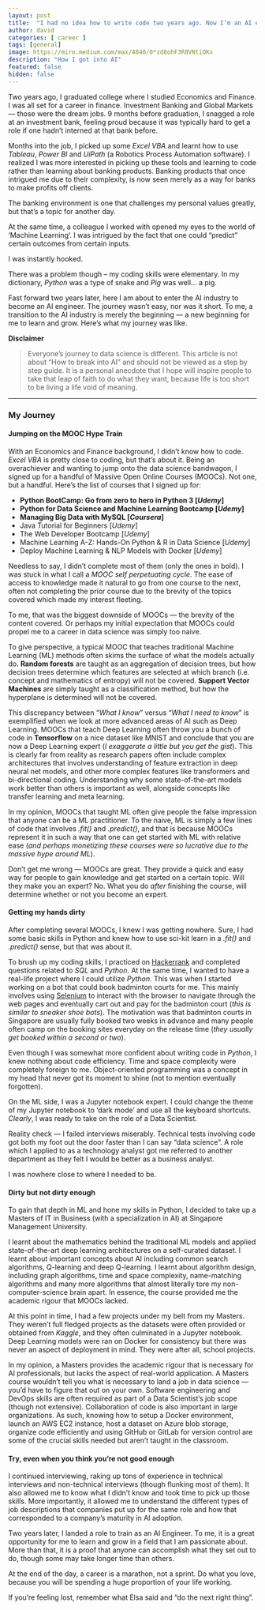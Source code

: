 ```yaml
---
layout: post
title:  "I had no idea how to write code two years ago. Now I’m an AI engineer."
author: david
categories: [ career ]
tags: [general]
image: https://miro.medium.com/max/4840/0*zd8ohF3R8VNtiOKx
description: "How I got into AI"
featured: false
hidden: false
---
```


Two years ago, I graduated college where I studied Economics and Finance. I was all set for a career in finance. Investment Banking and Global Markets — those were the dream jobs. 9 months before graduation, I snagged a role at an investment bank, feeling proud because it was typically hard to get a role if one hadn’t interned at that bank before.

Months into the job, I picked up some *Excel VBA* and learnt how to use *Tableau*, *Power BI* and *UiPath* (a Robotics Process Automation software). I realized I was more interested in picking up these tools and learning to code rather than learning about banking products. Banking products that once intrigued me due to their complexity, is now seen merely as a way for banks to make profits off clients.

The banking environment is one that challenges my personal values greatly, but that’s a topic for another day.

At the same time, a colleague I worked with opened my eyes to the world of ‘Machine Learning’. I was intrigued by the fact that one could “predict” certain outcomes from certain inputs.

I was instantly hooked.

There was a problem though – my coding skills were elementary. In my dictionary, *Python* was a type of snake and *Pig* was well... a pig.

Fast forward two years later, here I am about to enter the AI industry to become an AI engineer. The journey wasn’t easy, nor was it short. To me, a transition to the AI industry is merely the beginning — a new beginning for me to learn and grow. Here’s what my journey was like.

**Disclaimer**

> Everyone’s journey to data science is different. This article is not about “How to break into AI” and should not be viewed as a step by step guide. It is a personal anecdote that I hope will inspire people to take that leap of faith to do what they want, because life is too short to be living a life void of meaning.

<hr>

### My Journey

#### Jumping on the MOOC Hype Train

With an Economics and Finance background, I didn’t know how to code. *Excel VBA* is pretty close to coding, but that’s about it. Being an overachiever and wanting to jump onto the data science bandwagon, I signed up for a handful of Massive Open Online Courses (MOOCs). Not one, but a handful. Here’s the list of courses that I signed up for:
- **Python BootCamp: Go from zero to hero in Python 3 [*Udemy*]**
- **Python for Data Science and Machine Learning Bootcamp [*Udemy*]**
- **Managing Big Data with MySQL [*Coursera*]**
- Java Tutorial for Beginners [*Udemy*]
- The Web Developer Bootcamp [*Udemy*]
- Machine Learning A-Z: Hands-On Python & R in Data Science [*Udemy*]
- Deploy Machine Learning & NLP Models with Docker [*Udemy*]

Needless to say, I didn’t complete most of them (only the ones in bold). I was stuck in what I call a *MOOC self perpetuating cycle*. The ease of access to knowledge made it natural to go from one course to the next, often not completing the prior course due to the brevity of the topics covered which made my interest fleeting.

To me, that was the biggest downside of MOOCs — the brevity of the content covered. Or perhaps my initial expectation that MOOCs could propel me to a career in data science was simply too naive.

To give perspective, a typical MOOC that teaches traditional Machine Learning (ML) methods often skims the surface of what the models actually do. **Random forests** are taught as an aggregation of decision trees, but how decision trees determine which features are selected at which branch (i.e. concept and mathematics of entropy) will not be covered. **Support Vector Machines** are simply taught as a classification method, but how the hyperplane is determined will not be covered.

This discrepancy between “*What I know*” versus “*What I need to know*” is exemplified when we look at more advanced areas of AI such as Deep Learning. MOOCs that teach Deep Learning often throw you a bunch of code in **Tensorflow** on a nice dataset like MNIST and conclude that you are now a Deep Learning expert (*I exaggerate a little but you get the gist*). This is clearly far from reality as research papers often include complex architectures that involves understanding of feature extraction in deep neural net models, and other more complex features like transformers and bi-directional coding. Understanding why some state-of-the-art models work better than others is important as well, alongside concepts like transfer learning and meta learning.

In my opinion, MOOCs that taught ML often give people the false impression that anyone can be a ML practitioner. To the naive, ML is simply a few lines of code that involves *.fit()* and *.predict()*, and that is because MOOCs represent it in such a way that one can get started with ML with relative ease (*and perhaps monetizing these courses were so lucrative due to the massive hype around ML*).

Don’t get me wrong — MOOCs are great. They provide a quick and easy way for people to gain knowledge and get started on a certain topic. Will they make you an expert? No. What you do *after* finishing the course, will determine whether or not you become an expert.

#### Getting my hands dirty

After completing several MOOCs, I knew I was getting nowhere. Sure, I had some basic skills in Python and knew how to use sci-kit learn in a *.fit()* and *.predict()* sense, but that was about it.

To brush up my coding skills, I practiced on [Hackerrank](https://www.hackerrank.com/) and completed questions related to *SQL* and *Python*. At the same time, I wanted to have a real-life project where I could utilize *Python*. This was when I started working on a bot that could book badminton courts for me. This mainly involves using [Selenium](https://selenium-python.readthedocs.io/) to interact with the browser to navigate through the web pages and eventually cart out and pay for the badminton court (*this is similar to sneaker shoe bots*). The motivation was that badminton courts in Singapore are usually fully booked two weeks in advance and many people often camp on the booking sites everyday on the release time (*they usually get booked within a second or two*).

Even though I was somewhat more confident about writing code in *Python*, I knew nothing about code efficiency. Time and space complexity were completely foreign to me. Object-oriented programming was a concept in my head that never got its moment to shine (not to mention eventually forgotten).

On the ML side, I was a Jupyter notebook expert. I could change the theme of my Jupyter notebook to ‘dark mode’ and use all the keyboard shortcuts. *Clearly*, I was ready to take on the role of a Data Scientist.

Reality check — I failed interviews miserably. Technical tests involving code got both my foot out the door faster than I can say “data science”. A role which I applied to as a technology analyst got me referred to another department as they felt I would be better as a business analyst.

I was nowhere close to where I needed to be.

#### Dirty but not dirty enough

To gain that depth in ML and hone my skills in Python, I decided to take up a Masters of IT in Business (with a specialization in AI) at Singapore Management University.

I learnt about the mathematics behind the traditional ML models and applied state-of-the-art deep learning architectures on a self-curated dataset. I learnt about important concepts about AI including common search algorithms, Q-learning and deep Q-learning. I learnt about algorithm design, including graph algorithms, time and space complexity, name-matching algorithms and many more algorithms that almost literally tore my non-computer-science brain apart. In essence, the course provided me the academic rigour that MOOCs lacked.

At this point in time, I had a few projects under my belt from my Masters. They weren’t full fledged projects as the datasets were often provided or obtained from *Kaggle*, and they often culminated in a Jupyter notebook. Deep Learning models were ran on Docker for consistency but there was never an aspect of deployment in mind. They were after all, school projects.

In my opinion, a Masters provides the academic rigour that is necessary for AI professionals, but lacks the aspect of real-world application. A Masters course wouldn’t tell you what is necessary to land a job in data science — you’d have to figure that out on your own. Software engineering and DevOps skills are often required as part of a Data Scientist’s job scope (though not extensive). Collaboration of code is also important in large organizations. As such, knowing how to setup a Docker environment, launch an AWS EC2 instance, host a dataset on Azure blob storage, organize code efficiently and using GitHub or GitLab for version control are some of the crucial skills needed but aren’t taught in the classroom.

#### Try, even when you think you’re not good enough

I continued interviewing, raking up tons of experience in technical interviews and non-technical interviews (though flunking most of them). It also allowed me to know what I didn’t know and took time to pick up those skills. More importantly, it allowed me to understand the different types of job descriptions that companies put up for the same role and how that corresponded to a company’s maturity in AI adoption.

Two years later, I landed a role to train as an AI Engineer. To me, it is a great opportunity for me to learn and grow in a field that I am passionate about. More than that, it is a proof that anyone can accomplish what they set out to do, though some may take longer time than others.

At the end of the day, a career is a marathon, not a sprint. Do what you love, because you will be spending a huge proportion of your life working.

If you’re feeling lost, remember what Elsa said and “do the next right thing”.
